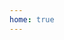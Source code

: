 ```yaml
---
home: true
---
```

<PostItem 
  v-for="post in posts()"
  :key="post.frontmatter.date"
  v-bind:title="post.title"
  v-bind:to="post.path"
  v-bind:date="new Date(post.frontmatter.date)"
  v-bind:description="post.frontmatter.description"
/>

<script>
export default {
    methods: {
        posts_with_tag(tag) {
            return this.$site.pages
            .filter((page) => page.frontmatter.tags)
            .filter((page) => page.frontmatter.tags.includes(tag));
        },
        posts() {
            return this.$site.pages
            .filter((page) => page.path.startsWith("/blog/"));
        }
    },
}
</script>
